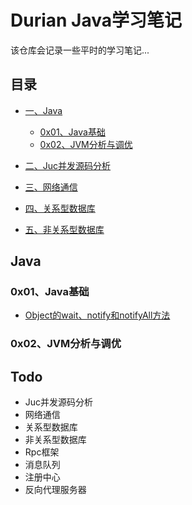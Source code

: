 # Durian Java学习笔记
该仓库会记录一些平时的学习笔记...

<!-- GFM-TOC -->
## 目录
* [一、Java](#Java)
  * [0x01、Java基础](#0x01Java基础)
  * [0x02、JVM分析与调优](#0x02JVM分析与调优)
  
* [二、Juc并发源码分析](#Juc并发源码分析)
 
* [三、网络通信](#网络通信)

* [四、关系型数据库](#关系型数据库)

* [五、非关系型数据库](#非关系型数据库)
<!-- GFM-TOC -->

## Java
### 0x01、Java基础
- [Object的wait、notify和notifyAll方法](https://github.com/DurianCoder/Durian-Notes-Java/blob/master/J2se/Object%E7%9A%84wait%E3%80%81notify%E5%92%8CnotifyAll%E6%96%B9%E6%B3%95.md)
### 0x02、JVM分析与调优


## Todo 
- Juc并发源码分析
- 网络通信
- 关系型数据库
- 非关系型数据库
- Rpc框架
- 消息队列
- 注册中心
- 反向代理服务器

